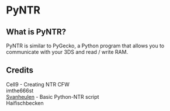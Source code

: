 # PyNTR  

## What is PyNTR?  
PyNTR is similar to PyGecko, a Python program that allows you to communicate with your 3DS and read / write RAM.   

## Credits  
Cell9 - Creating NTR CFW  
imthe666st  
[Svanheulen](https://github.com/svanheulen) - Basic Python-NTR script  
Haifischbecken  

